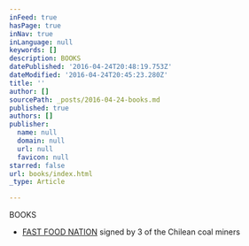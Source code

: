 ```yaml
---
inFeed: true
hasPage: true
inNav: true
inLanguage: null
keywords: []
description: BOOKS
datePublished: '2016-04-24T20:48:19.753Z'
dateModified: '2016-04-24T20:45:23.280Z'
title: ''
author: []
sourcePath: _posts/2016-04-24-books.md
published: true
authors: []
publisher:
  name: null
  domain: null
  url: null
  favicon: null
starred: false
url: books/index.html
_type: Article

---
```

BOOKS

* [FAST FOOD NATION][0] signed by 3 of the Chilean coal miners

[0]: https://thegrid.ai/books-signed-by-people-who-didn-t-write-them/fast-food-nation/